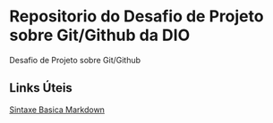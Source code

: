 # Repositorio do Desafio de Projeto sobre Git/Github da DIO
Desafio de Projeto sobre Git/Github

## Links Úteis
[Sintaxe Basica Markdown](https://www.markdownguide.org/basic-syntax/)
